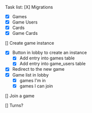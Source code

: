 Task list:
[X] Migrations

- [x] Games
- [x] Game Users
- [x] Cards
- [x] Game Cards

[] Create game instance

- [x] Button in lobby to create an instance
  - [x] Add entry into games table
  - [x] Add entry into game_users table
- [x] Redirect to the new game
- [x] Game list in lobby
  - [x] games I'm in
  - [x] games I can join

[] Join a game

[] Turns?
